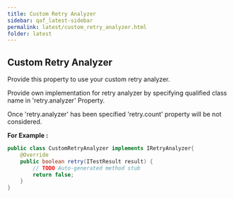 ```yaml
---
title: Custom Retry Analyzer
sidebar: qaf_latest-sidebar
permalink: latest/custom_retry_analyzer.html
folder: latest
---
```


## Custom Retry Analyzer



Provide this property to use your custom retry analyzer.

Provide own implementation for retry analyzer by specifying qualified class name in 'retry.analyzer' Property.

Once 'retry.analyzer' has been specified 'retry.count' property will be not considered.

**For Example :**


```java	
public class CustomRetryAnalyzer implements IRetryAnalyzer{
    @Override
    public boolean retry(ITestResult result) {
        // TODO Auto-generated method stub
        return false;
    }
}
```
